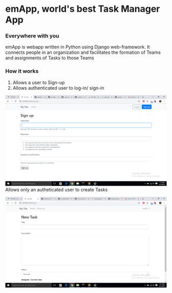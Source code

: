 # emApp, world's best Task Manager App

### Everywhere with you 

emApp is webapp written in Python using Django web-framework. It connects people in an organization and facilitates the formation of Teams and assignments of Tasks to those Teams

### How it works

1) Allows a user to Sign-up <br>
2) Allows authenticated user to log-in/ sign-in

![](img/Screenshot1.png)
<br>
Allows only an autheticated user to create Tasks <br>

![](img/Screenshot2.png)
<br>


